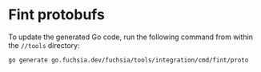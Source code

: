 # Fint protobufs

To update the generated Go code, run the following command from within the
`//tools` directory:

```sh
go generate go.fuchsia.dev/fuchsia/tools/integration/cmd/fint/proto
```
